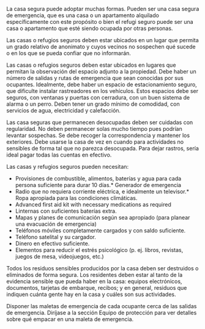 [Title]: # (Casas seguras)
[Difficulty]: # (Principiante)
[Order]: # (0)

La casa segura puede adoptar muchas formas. Pueden ser una casa segura de emergencia,  que es una casa o un apartamento alquilado específicamente con este propósito o bien el refugi seguro puede ser una casa o apartamento que esté siendo ocupada por otras personas.

Las casas o refugios seguros deben estar ubicados en un lugar que permita un grado relativo de anonimato y cuyos vecinos no sospechen qué sucede o en los que se pueda confiar que no informarán.

Las casas o refugios seguros deben estar ubicados en lugares que permitan la observación del espacio adjunto a la propiedad. Debe haber un número de salidas y rutas de emergencia que sean conocidas por sus ocupantes. Idealmente, debe haber un espacio de estacionamiento seguro, que dificulte instalar rastreadores en los vehículos. Estos espacios debe ser seguros, con ventanas y puertas con cerradura, con un buen sistema de alarma o un perro. Deben tener un grado mínimo de comodidad, con servicios de agua, electricidad y calefacción.

Las casa seguras que permanecen desocupadas deben ser cuidadas con regularidad. No deben permanecer solas mucho tiempo pues podrían levantar sospechas. Se debe recoger la correspondencia y mantener los exteriores. Debe usarse la casa de vez en cuando para actividades no sensibles de forma tal que no parezca desocupada. Para dejar rastros, sería ideal pagar todas las cuentas en efectivo.

Las casas y refugios seguros pueden necesitan:

*   Provisiones de combustible, alimentos, baterías y agua para cada persona suficiente para durar 10 días.*   Generador de emergencia
*   Radio que no requiera corriente eléctrica, e idealmente un televisor.*   Ropa apropiada para las condiciones climáticas.
*   Advanced first aid kit with necessary medications as required
*   Linternas con suficientes baterías extra.
*   Mapas y planes de comunicación según sea apropiado (para planear una evacuación de emergencia)
*   Teléfonos móviles completamente cargados y con saldo suficiente.
*   Teléfono satelital y su cargador.
*   Dinero en efectivo suficiente.
*   Elementos para reducir el estrés psicológico (p. ej. libros, revistas, juegos de mesa, videojuegos, etc.)

Todos los residuos sensibles producidos por la casa deben ser destruidos o eliminados de forma segura. Los residentes deben estar al tanto de la evidencia sensible que pueda haber en la casa: equipos electrónicos, documentos, tarjetas de embarque, recibos; y en general, residuos que indiquen cuánta gente hay en la casa y cuáles son sus actividades.

Disponer las maletas de emergencia de cada ocupante cerca de las salidas de emergencia. Diríjase a la sección Equipo de protección para ver detalles sobre qué empacar en una maleta de emergencia.